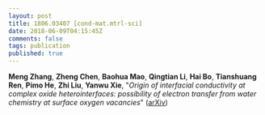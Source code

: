 ```yaml
---
layout: post
title: 1806.03407 [cond-mat.mtrl-sci]
date: 2018-06-09T04:15:45Z
comments: false
tags: publication
published: true
---
```


<b>Meng Zhang</b>, <b>Zheng Chen</b>, <b>Baohua Mao</b>, <b>Qingtian Li</b>, <b>Hai Bo</b>, <b>Tianshuang Ren</b>, <b>Pimo He</b>, <b>Zhi Liu</b>, <b>Yanwu Xie</b>, "<i>Origin of interfacial conductivity at complex oxide heterointerfaces:  possibility of electron transfer from water chemistry at surface oxygen  vacancies</i>" ([arXiv](http://arxiv.org/abs/1806.03407v1))
